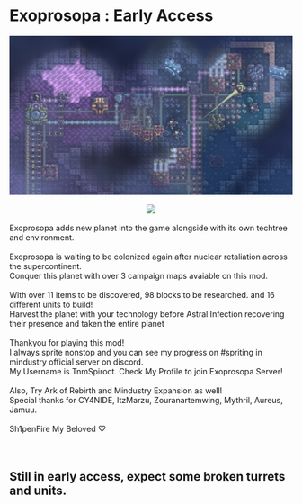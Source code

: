 # Exoprosopa : Early Access

<p align="center"><img src="banner.png" alt="banner" width="800"></p>

<p align="center">
  <a href="https://discord.gg/E3N63nvCSc"><img src="https://img.shields.io/badge/Discord_Community-Join-2ea44f?logo=discord&color=5865F2&style=for-the-badge"></a>
</p>

  Exoprosopa adds new planet into the game alongside with its own techtree and environment.<br><br>
  Exoprosopa is waiting to be colonized again after nuclear retaliation across the supercontinent.<br>
  Conquer this planet with over 3 campaign maps avaiable on this mod.<br><br>
  With over 11 items to be discovered, 98 blocks to be researched. and 16 different units to build!<br>
  Harvest the planet with your technology before Astral Infection recovering their presence and taken the entire planet<br><br>
  Thankyou for playing this mod!<br>
  I always sprite nonstop and you can see my progress on #spriting in mindustry official server on discord.<br>
  My Username is TnmSpiroct. Check My Profile to join Exoprosopa Server!<br><br>
  Also, Try Ark of Rebirth and Mindustry Expansion as well!<br>
  Special thanks for CY4NIDE, ItzMarzu, Zouranartemwing, Mythril, Aureus, Jamuu.<br><br>
  Sh1penFire My Beloved ♡<br><br><br>
## Still in early access, expect some broken turrets and units.
